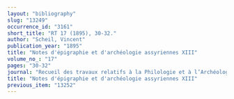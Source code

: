 ```yaml
---
layout: "bibliography"
slug: "13249"
occurrence_id: "3161"
short_title: "RT 17 (1895), 30-32."
author: "Scheil, Vincent"
publication_year: "1895"
title: "Notes d'épigraphie et d'archéologie assyriennes XIII"
volume_no_: "17"
pages: "30-32"
journal: "Recueil des travaux relatifs à la Philologie et à l’Archéologie Egyptiennes et Assyriennes"
title: "Notes d'épigraphie et d'archéologie assyriennes XIII"
previous_item: "13252"
---
```

